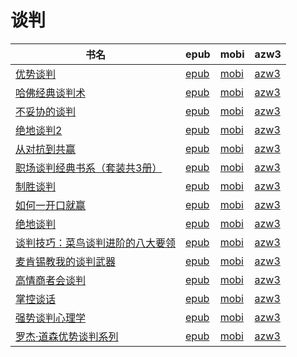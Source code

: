# 谈判

| 书名 | epub | mobi | azw3 |
| --- | --- | --- | --- |
| [优势谈判](http://ct.dalanmei.com/f/31084289-582394418-a22ab4) | [epub](http://ct.dalanmei.com/f/31084289-582394418-a22ab4) | [mobi](http://ct.dalanmei.com/f/31084289-582388651-76a76b) | [azw3](http://ct.dalanmei.com/f/31084289-582391898-e76b3c) |
| [哈佛经典谈判术](http://ct.dalanmei.com/f/31084289-578844267-70c4f3) | [epub](http://ct.dalanmei.com/f/31084289-578844267-70c4f3) | [mobi](http://ct.dalanmei.com/f/31084289-578840354-da5118) | [azw3](http://ct.dalanmei.com/f/31084289-578842637-0acb63) |
| [不妥协的谈判](http://ct.dalanmei.com/f/31084289-570271777-9d1d45) | [epub](http://ct.dalanmei.com/f/31084289-570271777-9d1d45) | [mobi](http://ct.dalanmei.com/f/31084289-570129121-8bc732) | [azw3](http://ct.dalanmei.com/f/31084289-571410450-641b7b) |
| [绝地谈判2](http://ct.dalanmei.com/f/31084289-572093203-6a5c8a) | [epub](http://ct.dalanmei.com/f/31084289-572093203-6a5c8a) | [mobi](http://ct.dalanmei.com/f/31084289-571727197-ff644c) | [azw3](http://ct.dalanmei.com/f/31084289-572114201-28cc3b) |
| [从对抗到共赢](http://ct.dalanmei.com/f/31084289-572113933-21eedd) | [epub](http://ct.dalanmei.com/f/31084289-572113933-21eedd) | [mobi](http://ct.dalanmei.com/f/31084289-571714966-264e89) | [azw3](http://ct.dalanmei.com/f/31084289-572122510-4c050b) |
| [职场谈判经典书系（套装共3册）](http://ct.dalanmei.com/f/31084289-572114012-a96dcd) | [epub](http://ct.dalanmei.com/f/31084289-572114012-a96dcd) | [mobi](http://ct.dalanmei.com/f/31084289-571714656-c842df) | [azw3](http://ct.dalanmei.com/f/31084289-572123082-d1ba1f) |
| [制胜谈判](http://ct.dalanmei.com/f/31084289-572116725-ee80c8) | [epub](http://ct.dalanmei.com/f/31084289-572116725-ee80c8) | [mobi](http://ct.dalanmei.com/f/31084289-571663174-ee1690) | [azw3](http://ct.dalanmei.com/f/31084289-572176830-a314ca) |
| [如何一开口就赢](http://ct.dalanmei.com/f/31084289-572117507-b044ce) | [epub](http://ct.dalanmei.com/f/31084289-572117507-b044ce) | [mobi](http://ct.dalanmei.com/f/31084289-571652492-720984) | [azw3](http://ct.dalanmei.com/f/31084289-572179959-1c8842) |
| [绝地谈判](http://ct.dalanmei.com/f/31084289-572117551-cbd98e) | [epub](http://ct.dalanmei.com/f/31084289-572117551-cbd98e) | [mobi](http://ct.dalanmei.com/f/31084289-571652050-786a0f) | [azw3](http://ct.dalanmei.com/f/31084289-572180019-ca44ff) |
| [谈判技巧：菜鸟谈判进阶的八大要领](http://ct.dalanmei.com/f/31084289-572121664-254d01) | [epub](http://ct.dalanmei.com/f/31084289-572121664-254d01) | [mobi](http://ct.dalanmei.com/f/31084289-571637989-48b710) | [azw3](http://ct.dalanmei.com/f/31084289-572183157-7d4895) |
| [麦肯锡教我的谈判武器](http://ct.dalanmei.com/f/31084289-571819646-db9edb) | [epub](http://ct.dalanmei.com/f/31084289-571819646-db9edb) | [mobi](http://ct.dalanmei.com/f/31084289-571548446-8f3ace) | [azw3](http://ct.dalanmei.com/f/31084289-572199067-752f4e) |
| [高情商者会谈判](http://ct.dalanmei.com/f/31084289-571820675-b619af) | [epub](http://ct.dalanmei.com/f/31084289-571820675-b619af) | [mobi](http://ct.dalanmei.com/f/31084289-571548814-61b4e8) | [azw3](http://ct.dalanmei.com/f/31084289-572199473-59aa38) |
| [掌控谈话](http://ct.dalanmei.com/f/31084289-571919712-80ffab) | [epub](http://ct.dalanmei.com/f/31084289-571919712-80ffab) | [mobi](http://ct.dalanmei.com/f/31084289-571559007-614b9c) | [azw3](http://ct.dalanmei.com/f/31084289-572211412-e54755) |
| [强势谈判心理学](http://ct.dalanmei.com/f/31084289-571776277-d3db79) | [epub](http://ct.dalanmei.com/f/31084289-571776277-d3db79) | [mobi](http://ct.dalanmei.com/f/31084289-571511090-8123b5) | [azw3](http://ct.dalanmei.com/f/31084289-571876105-eabfc2) |
| [罗杰·道森优势谈判系列](http://ct.dalanmei.com/f/31084289-571782721-38125e) | [epub](http://ct.dalanmei.com/f/31084289-571782721-38125e) | [mobi](http://ct.dalanmei.com/f/31084289-571424199-d54c5c) | [azw3](http://ct.dalanmei.com/f/31084289-571883823-025694) |
